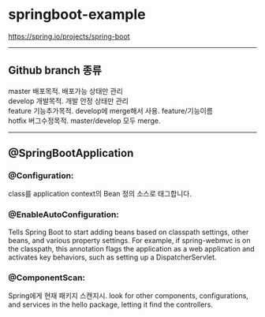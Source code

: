 # springboot-example
https://spring.io/projects/spring-boot

------
## Github branch 종류  

master  배포목적. 배포가능 상태만 관리   
develop 개발목적. 개발 안정 상태만 관리   
feature 기능추가목적. develop에 merge해서 사용. feature/기능이름   
hotfix  버그수정목적. master/develop 모두 merge.   
 
------

## @SpringBootApplication 

### @Configuration:  
class를 application context의 Bean 정의 소스로 태그합니다.
 
### @EnableAutoConfiguration:  
Tells Spring Boot to start adding beans based on
classpath settings, other beans, and various property settings. For example,
if spring-webmvc is on the classpath, this annotation flags the application
as a web application and activates key behaviors, such as setting up a DispatcherServlet.
  
### @ComponentScan:  
Spring에게 현재 패키지 스캔지시. look for other components, configurations,
and services in the hello package, letting it find the controllers.
